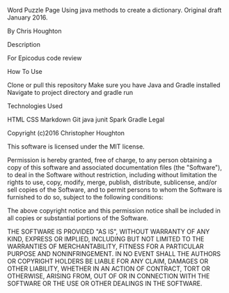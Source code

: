 Word Puzzle Page
Using java methods to create a dictionary. Original draft January 2016.

By Chris Houghton

Description

For Epicodus code review

How To Use

Clone or pull this repository
Make sure you have Java and Gradle installed
Navigate to project directory and gradle run


Technologies Used

HTML
CSS
Markdown
Git
java
junit
Spark
Gradle
Legal

Copyright (c)2016 Christopher Houghton

This software is licensed under the MIT license.

Permission is hereby granted, free of charge, to any person obtaining a copy of this software and associated documentation files (the "Software"), to deal in the Software without restriction, including without limitation the rights to use, copy, modify, merge, publish, distribute, sublicense, and/or sell copies of the Software, and to permit persons to whom the Software is furnished to do so, subject to the following conditions:

The above copyright notice and this permission notice shall be included in all copies or substantial portions of the Software.

THE SOFTWARE IS PROVIDED "AS IS", WITHOUT WARRANTY OF ANY KIND, EXPRESS OR IMPLIED, INCLUDING BUT NOT LIMITED TO THE WARRANTIES OF MERCHANTABILITY, FITNESS FOR A PARTICULAR PURPOSE AND NONINFRINGEMENT. IN NO EVENT SHALL THE AUTHORS OR COPYRIGHT HOLDERS BE LIABLE FOR ANY CLAIM, DAMAGES OR OTHER LIABILITY, WHETHER IN AN ACTION OF CONTRACT, TORT OR OTHERWISE, ARISING FROM, OUT OF OR IN CONNECTION WITH THE SOFTWARE OR THE USE OR OTHER DEALINGS IN THE SOFTWARE.
